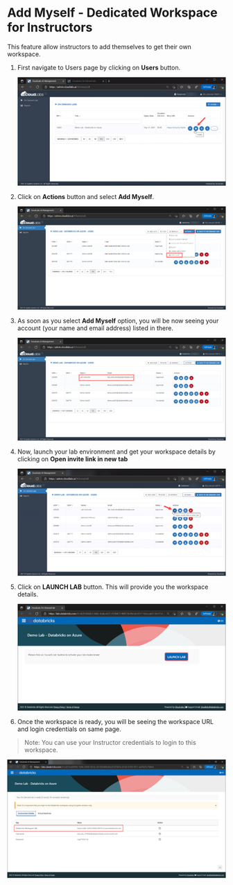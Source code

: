 # Add Myself - Dedicated Workspace for Instructors

This feature allow instructors to add themselves to get their own workspace. 

1. First navigate to Users page by clicking on **Users** button.

   ![](media/imageuser00.png) 
   
2. Click on **Actions** button and select **Add Myself**.

   ![](media/image15.png) 

3. As soon as you select **Add Myself** option, you will be now seeing your account (your name and email address) listed in there.

   ![](media/image16.png) 

4. Now, launch your lab environment and get your workspace details by clicking on **Open invite link in new tab** 

   ![](media/image18.png)
   
5. Click on **LAUNCH LAB** button. This will provide you the workspace details.

   ![](media/image17.png) 

6. Once the workspace is ready, you will be seeing the workspace URL and login credentials on same page. 

>Note: You can use your Instructor credentials to login to this workspace.
 
   ![](media/image20.png)
